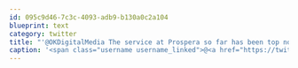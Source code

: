 ```yaml
---
id: 095c9d46-7c3c-4093-adb9-b130a0c2a104
blueprint: text
category: twitter
title: "'@OKDigitalMedia The service at Prospera so far has been top notch. Follow-up calls by real people"
caption: '<span class="username username_linked">@<a href="https://twitter.com/OKDigitalMedia" title="John Thiessen">OKDigitalMedia</a></span> The service at Prospera so far has been top notch. Follow-up calls by real people'
---
```

